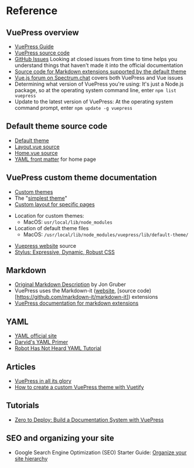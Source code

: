 # Reference

## VuePress overview
* [VuePress Guide](https://vuepress.vuejs.org/guide/)
* [VuePress source code](https://github.com/vuejs/vuepress)
* [GitHub Issues](https://github.com/vuejs/vuepress/issues) Looking at closed issues from time to time helps you understand things that haven't made it into the official documentation
* [Source code for Markdown extensions supported by the default theme](https://github.com/vuejs/vuepress/blob/master/lib/markdown/index.js)
* [Vue.js forum on Spectrum.chat](https://spectrum.chat/vue-js) covers both VuePress and Vue issues
* Determining what version of VuePress you're using: It's just a Node.js package, so at the operating system command line, enter `npm list vuepress`
* Update to the latest version of VuePress: At the operating system command prompt, enter `npm update -g vuepress`

## Default theme source code
* [Default theme](https://github.com/vuejs/vuepress/tree/master/packages/%40vuepress/theme-default)
* [Layout.vue source](https://github.com/vuejs/vuepress/blob/master/packages/%40vuepress/theme-default/layouts/Layout.vue)
* [Home.vue source](https://github.com/vuejs/vuepress/blob/master/lib/default-theme/Home.vue)
* [YAML front matter](https://vuepress.vuejs.org/default-theme-config/#homepage) for home page

## VuePress custom theme documentation
* [Custom themes](https://vuepress.vuejs.org/guide/custom-themes.html)
*  The "[simplest theme](https://vuepress.vuejs.org/guide/custom-themes.html#content-outlet)"
*  [Custom layout for specific pages](https://vuepress.vuejs.org/default-theme-config/#custom-layout-for-specific-pages)
  - Location for custom themes: 
    - MacOS: `usr/local/lib/node_modules`
  - Location of default theme files
    - MacOS: `/usr/local/lib/node_modules/vuepress/lib/default-theme/`
*  [Vuepress website](https://github.com/vuejs/vuepress/tree/master/docs) source
*  [Stylus: Expressive, Dynamic, Robust CSS](http://stylus-lang.com/)

## Markdown
*  [Original Markdown Description](https://daringfireball.net/projects/markdown/syntax) by Jon Gruber
*  VuePress uses the Markdown-it ([website](https://markdown-it.github.io/), [source code)[https://github.com/markdown-it/markdown-it])
extensions
*  [VuePress documentation for markdown extensions](https://vuepress.vuejs.org/guide/markdown.html)

## YAML
*  [YAML official site](http://yaml.org/)
*  [Darvid's YAML Primer](https://github.com/darvid/trine/wiki/YAML-Primer)
*  [Robot Has Not Heard YAML Tutorial](https://rhnh.net/2011/01/31/yaml-tutorial/)

## Articles
* [VuePress in all its glory](https://blog.logrocket.com/vuepress-in-all-its-glory-2f682e4f70c0)
* [How to create a custom VuePress theme with Vuetify](https://medium.com/vue-mastery/how-to-create-a-custom-vuepress-theme-with-vuetify-651b7d7e5092)

## Tutorials
*  [Zero to Deploy: Build a Documentation System with VuePress](https://scotch.io/tutorials/zero-to-deploy-build-a-documentation-system-with-vue-and-vuepress)

## SEO and organizing your site
*  Google Search Engine Optimization (SEO) Starter Guide: [Organize your site hierarchy](https://support.google.com/webmasters/answer/7451184/#hierarchy)
